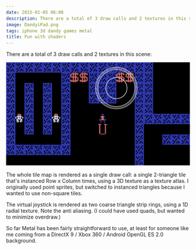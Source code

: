 ```yaml
---
date: 2015-01-05 06:08
description: There are a total of 3 draw calls and 2 textures in this scene.
image: DandyiPad.png
tags: iphone 3d dandy games metal
title: Fun with shaders
---
```


There are a total of 3 draw calls and 2 textures in this scene:

![Screenshot of Dandy running on iPad](/assets/posts/2015-01-05-Fun_with_shaders-DandyiPad.png)

The whole tile map is rendered as a single draw call: a single 2-triangle tile
that's instanced Row x Column times, using a 3D texture as a texture atlas. I
originally used point sprites, but switched to instanced triangles because I
wanted to use non-square tiles.

The virtual joystick is rendered as two coarse triangle strip rings, using a
1D radial texture. Note the anti aliasing. (I could have used quads, but
wanted to minimize overdraw.)

So far Metal has been fairly straightforward to use, at least for someone like
me coming from a DirectX 9 / Xbox 360 / Android OpenGL ES 2.0 background.
